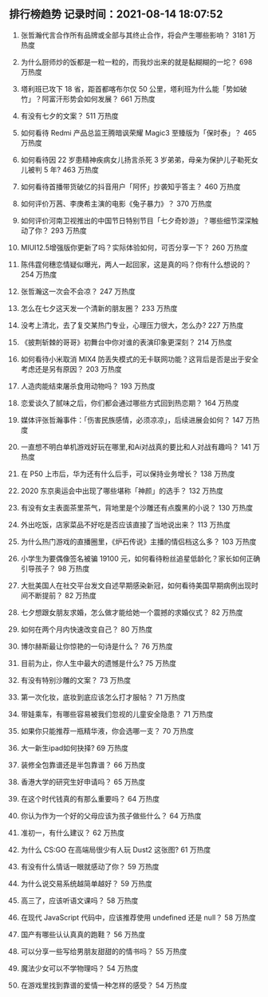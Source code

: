 
## 排行榜趋势 记录时间：2021-08-14 18:07:52
  
  1. 张哲瀚代言合作所有品牌或全部与其终止合作，将会产生哪些影响？ 3181 万热度
    
  2. 为什么厨师炒的饭都是一粒一粒的，而我炒出来的就是黏糊糊的一坨？ 698 万热度
    
  3. 塔利班已攻下 18 省，距首都喀布尔仅 50 公里，塔利班为什么能「势如破竹」？阿富汗形势会如何发展？ 661 万热度
    
  4. 有没有七夕的文案？ 511 万热度
    
  5. 如何看待 Redmi 产品总监王腾暗讽荣耀 Magic3 至臻版为「保时泰」？ 465 万热度
    
  6. 如何看待因 22 岁患精神疾病女儿扬言杀死 3 岁弟弟，母亲为保护儿子勒死女儿被判 5 年? 463 万热度
    
  7. 如何看待首播带货破亿的抖音用户「阿怀」抄袭知乎答主？ 460 万热度
    
  8. 如何评价万茜、李庚希主演的电影《兔子暴力》？ 370 万热度
    
  9. 如何评价河南卫视推出的中国节日特别节目「七夕奇妙游」？哪些细节深深触动了你？ 293 万热度
    
  10. MIUI12.5增强版你更新了吗？实际体验如何，可否分享一下？ 260 万热度
    
  11. 陈伟霆何穗恋情疑似曝光，两人一起回家，这是真的吗？你有什么想说的？ 254 万热度
    
  12. 张哲瀚这一次会不会凉？ 247 万热度
    
  13. 怎么在七夕这天发一个清新的朋友圈？ 233 万热度
    
  14. 没考上清北，去了复交某热门专业，心理压力很大，怎么办? 227 万热度
    
  15. 《披荆斩棘的哥哥》初舞台中你对谁的表演印象更深刻？ 214 万热度
    
  16. 如何看待小米取消 MIX4 防丢失模式的无卡联网功能？这背后是否是出于安全考虑还是另有原因？ 203 万热度
    
  17. 人造肉能结束屠杀食用动物吗？ 193 万热度
    
  18. 恋爱谈久了腻味之后，你们都会通过哪些方式回到热恋期？ 164 万热度
    
  19. 媒体评张哲瀚事件：「伤害民族感情，必须凉凉」，后续进展会如何？ 147 万热度
    
  20. 一直想不明白单机游戏好玩在哪里,和Ai对战真的要比和人对战有趣吗？ 141 万热度
    
  21. 在 P50 上市后，华为还有什么后手，可以保持业务增长？ 138 万热度
    
  22. 2020 东京奥运会中出现了哪些堪称「神颜」的选手？ 132 万热度
    
  23. 有没有女主表面茶里茶气，背地里是个沙雕还有点腹黑的小说？ 130 万热度
    
  24. 外出吃饭，店家菜品不好吃是否应该直接了当地说出来？ 113 万热度
    
  25. 为什么热门游戏的直播圈里，《炉石传说》主播的情侣档这么多？ 103 万热度
    
  26. 小学生为要偶像签名被骗 19100 元，如何看待粉丝追星低龄化？家长如何正确引导孩子？ 98 万热度
    
  27. 大批美国人在社交平台发文自述早期感染新冠，如何看待美国早期病例出现时间不断提前？ 82 万热度
    
  28. 七夕想跟女朋友求婚，怎么做才能给她一个震撼的求婚仪式？ 82 万热度
    
  29. 如何在两个月内快速改变自己？ 80 万热度
    
  30. 博尔赫斯最让你惊艳的一句诗是什么？ 76 万热度
    
  31. 目前为止，你人生中最大的遗憾是什么? 75 万热度
    
  32. 有没有特别沙雕的文案？ 73 万热度
    
  33. 第一次化妆，底妆到底应该怎么打才服帖？ 71 万热度
    
  34. 带娃乘车，有哪些容易被我们忽视的儿童安全隐患？ 71 万热度
    
  35. 如果你只能推荐一瓶精华液，你会选哪一支？ 70 万热度
    
  36. 大一新生ipad如何抉择? 69 万热度
    
  37. 装修全包靠谱还是半包靠谱？ 66 万热度
    
  38. 香港大学的研究生好申请吗？ 65 万热度
    
  39. 在这个时代钱真的有那么重要吗？ 64 万热度
    
  40. 你认为作为一个好的父母应该为孩子做些什么？ 64 万热度
    
  41. 准初一，有什么建议？ 62 万热度
    
  42. 为什么 CS:GO 在高端局很少有人玩 Dust2 这张图? 61 万热度
    
  43. 有没有什么情话一眼就感动了你？ 59 万热度
    
  44. 为什么说交易系统越简单越好？ 59 万热度
    
  45. 高三了，应该听语文课吗？ 58 万热度
    
  46. 在现代 JavaScript 代码中，应该推荐使用 undefined 还是 null？ 58 万热度
    
  47. 国产有哪些认认真真的跑鞋？ 56 万热度
    
  48. 可以分享一些写给男朋友甜甜的的情书吗？ 55 万热度
    
  49. 魔法少女可以不学物理吗？ 54 万热度
    
  50. 在游戏里找到靠谱的爱情一种怎样的感受？ 54 万热度
    